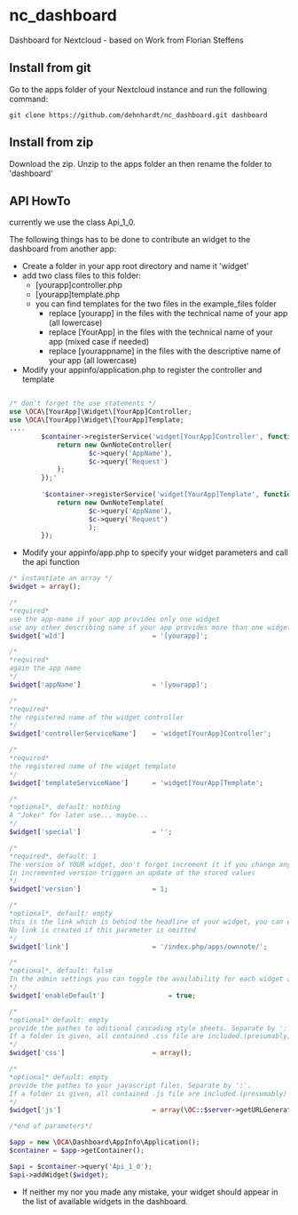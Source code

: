 # nc_dashboard
Dashboard for Nextcloud - based on Work from Florian Steffens


## Install from git

Go to the apps folder of your Nextcloud instance and run the following command:

    git clone https://github.com/dehnhardt/nc_dashboard.git dashboard

## Install from zip
Download the zip. Unzip to the apps folder an then rename the folder to 'dashboard'

## API HowTo

currently we use the class Api_1_0.

The following things has to be done to contribute an widget to the dashboard from another app:

- Create a folder in your app root directory and name it 'widget'
- add two class files to this folder:
  * [yourapp]controller.php
  * [yourapp]template.php
  * you can find templates for the two files in the example_files folder
    - replace [yourapp] in the files with the technical name of your app (all lowercase)
    - replace [YourApp] in the files with the technical name of your app (mixed case if needed)
    - replace [yourappname] in the files with the descriptive name of your app (all lowercase)
- Modify your appinfo/application.php to register the controller and template
```php

/* don't forget the use statements */
use \OCA\[YourApp]\Widget\[YourApp]Controller;
use \OCA\[YourApp]\Widget\[YourApp]Template;
....
		$container->registerService('widget[YourApp]Controller', function(IContainer $c){
			return new OwnNoteController(
					$c->query('AppName'),
					$c->query('Request')
			);
		});'
		
		'$container->registerService('widget[YourApp]Template', function(IContainer $c){
			return new OwnNoteTemplate(
					$c->query('AppName'),
					$c->query('Request')
					);
		});
```
- Modify your appinfo/app.php to specify your widget parameters and call the api function
```php
/* instantiate an array */
$widget = array();  

/* 
*required* 
use the app-name if your app provides only one widget
use any other describing name if your app provides more than one widget*/
$widget['wId']                      = '[yourapp]'; 

/* 
*required* 
again the app name 
*/
$widget['appName']                  = '[yourapp]'; 

/* 
*required*
the registered name of the widget controller 
*/
$widget['controllerServiceName']    = 'widget[YourApp]Controller'; 

/* 
*required*
the registered name of the widget template 
*/
$widget['templateServiceName']      = 'widget[YourApp]Template'; 

/* 
*optional*, default: nothing
A "Joker" for later use... maybe...
*/
$widget['special']                  = '';

/*
*required*, default: 1
The version of YOUR widget, don't forget increment it if you change any of these parameters
In incremented version triggern an update of the stored values
*/
$widget['version']					= 1; 

/* 
*optional*, default: empty
this is the link which is behind the headline of your widget, you can either link to your app (use the full path: /index.php/apps/[yourapp]/) or to any other internal or external page 
No link is created if this parameter is omitted
*/
$widget['link']						= '/index.php/apps/ownnote/';

/*
*optional*, default: false
In the admin settings you can toggle the availability for each widget and each group. If this parameter is set to true, the widget is available for all groups, otherwise the admin has to enable the widget for each group manually
*/
$widget['enableDefault']				= true;

/*
*optional* default: empty
provide the pathes to aditional cascading style sheets. Separate by ':'. 
If a folder is given, all contained .css file are included.(presumably)
*/
$widget['css']                      = array();

/*
*optional* default: empty
provide the pathes to your javascript files. Separate by ':'. 
If a folder is given, all contained .js file are included.(presumably)
*/
$widget['js']                       = array(\OC::$server->getURLGenerator()->linkTo('ownnote', 'widgets/script'));

/*end of parameters*/

$app = new \OCA\Dashboard\AppInfo\Application();
$container = $app->getContainer();

$api = $container->query('Api_1_0');
$api->addWidget($widget);
```
- If neither my nor you made any mistake, your widget should appear in the list of available widgets in the dashboard.
